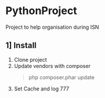PythonProject
=============

Project to help organisation during ISN

1] Install
----------

1. Clone project
2. Update vendors with composer
	> php composer.phar update
3. Set Cache and log 777
